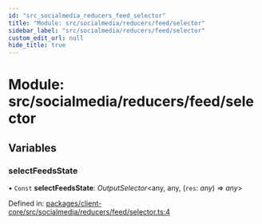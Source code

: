 ```yaml
---
id: "src_socialmedia_reducers_feed_selector"
title: "Module: src/socialmedia/reducers/feed/selector"
sidebar_label: "src/socialmedia/reducers/feed/selector"
custom_edit_url: null
hide_title: true
---
```


# Module: src/socialmedia/reducers/feed/selector

## Variables

### selectFeedsState

• `Const` **selectFeedsState**: *OutputSelector*<any, any, (`res`: *any*) => *any*\>

Defined in: [packages/client-core/src/socialmedia/reducers/feed/selector.ts:4](https://github.com/xr3ngine/xr3ngine/blob/7e8e151f1/packages/client-core/src/socialmedia/reducers/feed/selector.ts#L4)
